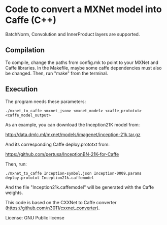 # Code to convert a MXNet model into Caffe (C++)

BatchNorm, Convolution and InnerProduct layers are supported.

## Compilation

To compile, change the paths from config.mk to point to your MXNet and Caffe
libraries. In the Makefile, maybe some caffe dependencies must also be
changed. Then, run "make" from the terminal.

## Execution

The program needs these parameters:

```
./mxnet_to_caffe <mxnet_json> <mxnet_model> <caffe_prototxt> <caffe_model_output>
```

As an example, you can download the Inception21K model from: 

http://data.dmlc.ml/mxnet/models/imagenet/inception-21k.tar.gz


And its corresponding Caffe deploy.prototxt from:


https://github.com/pertusa/InceptionBN-21K-for-Caffe


Then, run:

```
./mxnet_to_caffe Inception-symbol.json Inception-0009.params deploy.prototxt Inception21k.caffemodel
```

And the file "Inception21k.caffemodel" will be generated with the Caffe weights.

This code is based on the CXXNet to Caffe converter (https://github.com/n3011/cxxnet_converter).

License: GNU Public license
